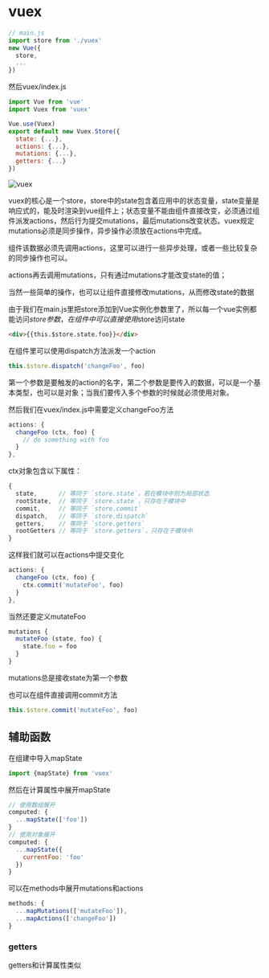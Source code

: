 # vuex

```js
// main.js
import store from './vuex'
new Vue({
  store,
  ...
})
```

然后vuex/index.js

```js
import Vue from 'vue'
import Vuex from 'vuex'

Vue.use(Vuex)
export default new Vuex.Store({
  state: {...},
  actions: {...},
  mutations: {...},
  getters: {...}
})
```

![vuex](https://vuex.vuejs.org/vuex.png)

vuex的核心是一个store，store中的state包含着应用中的状态变量，state变量是响应式的，能及时渲染到vue组件上；状态变量不能由组件直接改变，必须通过组件派发actions，然后行为提交mutations，最后mutations改变状态。vuex规定mutations必须是同步操作，异步操作必须放在actions中完成。

组件该数据必须先调用actions，这里可以进行一些异步处理，或者一些比较复杂的同步操作也可以。

actions再去调用mutations，只有通过mutations才能改变state的值；

当然一些简单的操作，也可以让组件直接修改mutations，从而修改state的数据

由于我们在main.js里把store添加到Vue实例化参数里了，所以每一个vue实例都能访问$store参数，在组件中可以直接使用$store访问state

```html
<div>{{this.$store.state.foo}}</div>
```

在组件里可以使用dispatch方法派发一个action

```js
this.$store.dispatch('changeFoo', foo)
```

第一个参数是要触发的action的名字，第二个参数是要传入的数据，可以是一个基本类型，也可以是对象；当我们要传入多个参数的时候就必须使用对象。

然后我们在vuex/index.js中需要定义changeFoo方法

```js
actions: {
  changeFoo (ctx, foo) {
    // do something with foo
  }
},
```

ctx对象包含以下属性：

```js
{
  state,      // 等同于 `store.state`，若在模块中则为局部状态
  rootState,  // 等同于 `store.state`，只存在于模块中
  commit,     // 等同于 `store.commit`
  dispatch,   // 等同于 `store.dispatch`
  getters,    // 等同于 `store.getters`
  rootGetters // 等同于 `store.getters`，只存在于模块中
}
```

这样我们就可以在actions中提交变化

```js
actions: {
  changeFoo (ctx, foo) {
    ctx.commit('mutateFoo', foo)
  }
},
```

当然还要定义mutateFoo

```js
mutations {
  mutateFoo (state, foo) {
    state.foo = foo
  }
}
```

mutations总是接收state为第一个参数

也可以在组件直接调用commit方法

```js
this.$store.commit('mutateFoo', foo)
```

## 辅助函数

在组建中导入mapState

```js
import {mapState} from 'vuex'
```

然后在计算属性中展开mapState

```js
// 使用数组展开
computed: {
  ...mapState(['foo'])
}
// 使用对象展开
computed: {
  ...mapState({
    currentFoo: 'foo'
  })
}
```

可以在methods中展开mutations和actions

```js
methods: {
  ...mapMutations(['mutateFoo']),
  ...mapActions(['changeFoo'])
}
```

### getters

getters和计算属性类似

